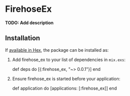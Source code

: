 # FirehoseEx

**TODO: Add description**

## Installation

If [available in Hex](https://hex.pm/docs/publish), the package can be installed as:

  1. Add firehose_ex to your list of dependencies in `mix.exs`:

        def deps do
          [{:firehose_ex, "~> 0.0.1"}]
        end

  2. Ensure firehose_ex is started before your application:

        def application do
          [applications: [:firehose_ex]]
        end

